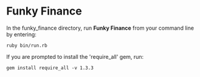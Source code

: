 # Funky Finance

In the funky_finance directory, run **Funky Finance** from your command line by entering:

```
ruby bin/run.rb
```

If you are prompted to install the 'require_all' gem, run:

```
gem install require_all -v 1.3.3
```
